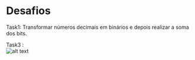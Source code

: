 # Desafios
Task1: Transformar números decimais em binários e depois realizar a soma dos bits.

Task3 :<br>
![alt text](https://media.cheggcdn.com/media/e19/e19c9b1a-4f88-4483-acaa-c9f74d5e3059/php8mFbq3)
